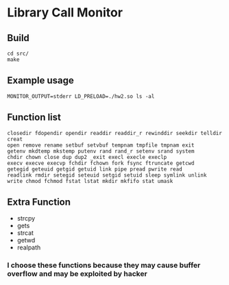# Library Call Monitor

## Build
```
cd src/
make
```

## Example usage
```
MONITOR_OUTPUT=stderr LD_PRELOAD=./hw2.so ls -al
```

## Function list

```
closedir fdopendir opendir readdir readdir_r rewinddir seekdir telldir creat 
open remove rename setbuf setvbuf tempnam tmpfile tmpnam exit 
getenv mkdtemp mkstemp putenv rand rand_r setenv srand system 
chdir chown close dup dup2 _exit execl execle execlp 
execv execve execvp fchdir fchown fork fsync ftruncate getcwd 
getegid geteuid getgid getuid link pipe pread pwrite read 
readlink rmdir setegid seteuid setgid setuid sleep symlink unlink 
write chmod fchmod fstat lstat mkdir mkfifo stat umask
```

## Extra Function
- strcpy
- gets
- strcat
- getwd
- realpath

### I choose these functions because they may cause buffer overflow and may be exploited by hacker
